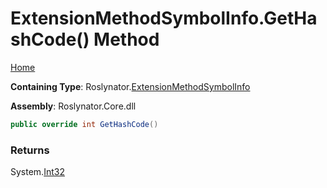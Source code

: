 # ExtensionMethodSymbolInfo\.GetHashCode\(\) Method

[Home](../../../README.md)

**Containing Type**: Roslynator\.[ExtensionMethodSymbolInfo](../README.md)

**Assembly**: Roslynator\.Core\.dll

```csharp
public override int GetHashCode()
```

### Returns

System\.[Int32](https://docs.microsoft.com/en-us/dotnet/api/system.int32)

